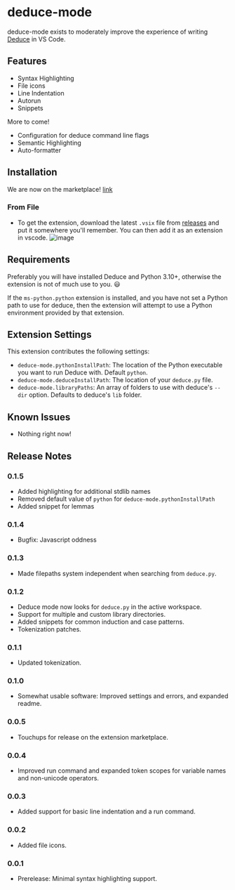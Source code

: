 # deduce-mode

deduce-mode exists to  moderately improve the experience of writing [Deduce](https://github.com/jsiek/deduce/) in VS Code.

## Features

- Syntax Highlighting
- File icons
- Line Indentation
- Autorun
- Snippets

More to come!
- Configuration for deduce command line flags
- Semantic Highlighting
- Auto-formatter

## Installation
We are now on the marketplace! [link](https://marketplace.visualstudio.com/manage/publishers/calvinjosenhans/extensions/deduce-mode/hub?_a=acquisition)

### From File
- To get the extension, download the latest `.vsix` file from [releases](https://github.com/HalflingHelper/deduce-mode/releases) 
and put it somewhere you'll remember. You can then add it as an extension in vscode.
![image](https://github.com/user-attachments/assets/7c840dbd-d781-4e3d-aa91-6606d4ff8bff)


## Requirements
Preferably you will have installed Deduce and Python 3.10+, otherwise the extension is not of much use to you. 😃

If the `ms-python.python` extension is installed, and you have not set a Python path to use for deduce, then the extension
will attempt to use a Python environment provided by that extension.


## Extension Settings
This extension contributes the following settings:
- `deduce-mode.pythonInstallPath`: The location of the Python executable you want to run Deduce with. Default `python`.
- `deduce-mode.deduceInstallPath`: The location of your `deduce.py` file.
- `deduce-mode.libraryPaths`: An array of folders to use with deduce's `--dir` option. Defaults to deduce's `lib` folder.

## Known Issues
- Nothing right now!

## Release Notes

### 0.1.5
- Added highlighting for additional stdlib names
- Removed default value of `python` for `deduce-mode.pythonInstallPath`
- Added snippet for lemmas

### 0.1.4
- Bugfix: Javascript oddness

### 0.1.3
- Made filepaths system independent when searching from `deduce.py`.

### 0.1.2
- Deduce mode now looks for `deduce.py` in the active workspace. 
- Support for multiple and custom library directories.
- Added snippets for common induction and case patterns.
- Tokenization patches.

### 0.1.1
- Updated tokenization. 

### 0.1.0
- Somewhat usable software: Improved settings and errors, and expanded readme.

### 0.0.5
- Touchups for release on the extension marketplace.

### 0.0.4
- Improved run command and expanded token scopes for variable names and non-unicode operators.

### 0.0.3
- Added support for basic line indentation and a run command.

### 0.0.2
- Added file icons.

### 0.0.1
- Prerelease: Minimal syntax highlighting support.
